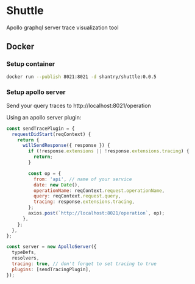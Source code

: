 # Shuttle

Apollo graphql server trace visualization tool

## Docker

### Setup container

```bash
docker run --publish 8021:8021 -d shantry/shuttle:0.0.5
```

### Setup apollo server

Send your query traces to http://localhost:8021/operation

Using an apollo server plugin:

```js
const sendTracePlugin = {
  requestDidStart(reqContext) {
    return {
      willSendResponse({ response }) {
        if (!response.extensions || !response.extensions.tracing) {
          return;
        }

        const op = {
          from: 'api', // name of your service
          date: new Date(),
          operationName: reqContext.request.operationName,
          query: reqContext.request.query,
          tracing: response.extensions.tracing,
        };
        axios.post(`http://localhost:8021/operation`, op);
      },
    };
  },
};

const server = new ApolloServer({
  typeDefs,
  resolvers,
  tracing: true, // don't forget to set tracing to true
  plugins: [sendTracingPlugin],
});
```
